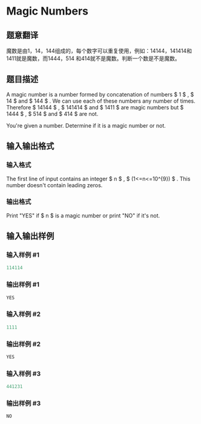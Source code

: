 # Magic Numbers

## 题意翻译

魔数是由1，14，144组成的，每个数字可以重复使用，例如：14144，141414和1411就是魔数，而1444，514 和414就不是魔数。判断一个数是不是魔数。

## 题目描述

A magic number is a number formed by concatenation of numbers $ 1 $ , $ 14 $ and $ 144 $ . We can use each of these numbers any number of times. Therefore $ 14144 $ , $ 141414 $ and $ 1411 $ are magic numbers but $ 1444 $ , $ 514 $ and $ 414 $ are not.

You're given a number. Determine if it is a magic number or not.

## 输入输出格式

### 输入格式

The first line of input contains an integer $ n $ , $ (1<=n<=10^{9}) $ . This number doesn't contain leading zeros.

### 输出格式

Print "YES" if $ n $ is a magic number or print "NO" if it's not.

## 输入输出样例

### 输入样例 #1

```cpp
114114

```
### 输出样例 #1

```cpp
YES

```
### 输入样例 #2

```cpp
1111

```
### 输出样例 #2

```cpp
YES

```
### 输入样例 #3

```cpp
441231

```
### 输出样例 #3

```cpp
NO

```
